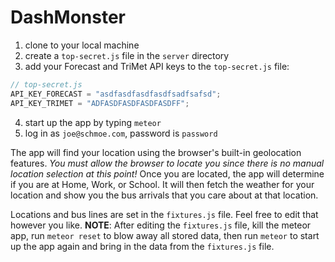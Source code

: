 # DashMonster

1. clone to your local machine
2. create a `top-secret.js` file in the `server` directory
3. add your Forecast and TriMet API keys to the `top-secret.js` file:

```js      
// top-secret.js
API_KEY_FORECAST = "asdfasdfasdfasdfsadfsafsd";
API_KEY_TRIMET = "ADFASDFASDFASDFASDFF";
```

4. start up the app by typing `meteor`
5. log in as `joe@schmoe.com`, password is `password`

The app will find your location using the browser's built-in geolocation features. *You must allow the browser to locate you since there is no manual location selection at this point!* Once you are located, the app will determine if you are at Home, Work, or School. It will then fetch the weather for your location and show you the bus arrivals that you care about at that location.

Locations and bus lines are set in the `fixtures.js` file. Feel free to edit that however you like. **NOTE**: After editing the `fixtures.js` file, kill the meteor app, run `meteor reset` to blow away all stored data, then run `meteor` to start up the app again and bring in the data from the `fixtures.js` file.
